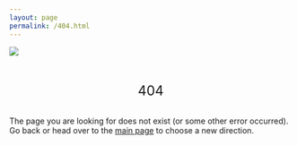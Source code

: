 ```yaml
---
layout: page
permalink: /404.html
---
```


<style text="style/css">
	img {
		float:center;
	}
</style>

<div>

<img src="../assets/images/404-emoji.png"/>
<p align="center">
<br/><br/><font size="5">404</font><br/><br/>

The page you are looking for does not exist (or some other error occurred).<br/>
Go back or head over to the <a href="https://tushaargvs.github.io/" target="_blank">main page</a> to choose a new direction.
</p>
</div>